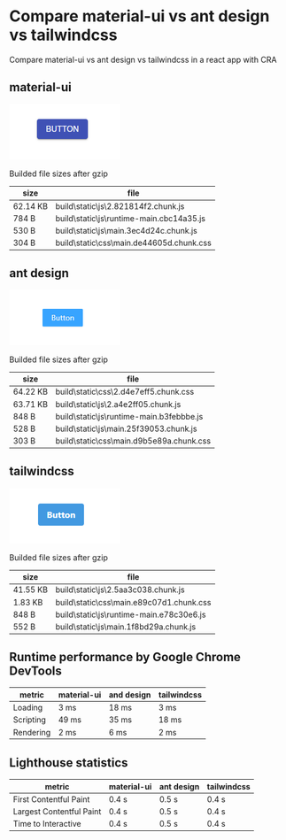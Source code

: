 # Compare material-ui vs ant design vs tailwindcss

Compare material-ui vs ant design vs tailwindcss in a react app with CRA

## material-ui

![material-ui button](https://github.com/mberneti/material-ui-ant-design-tailwindcss/blob/master/images/material-ui-button.PNG?raw=true)

Builded file sizes after gzip

  | size     | file                                     |
  | -------- | ---------------------------------------- |
  | 62.14 KB | build\static\js\2.821814f2.chunk.js      |
  | 784 B    | build\static\js\runtime-main.cbc14a35.js |
  | 530 B    | build\static\js\main.3ec4d24c.chunk.js   |
  | 304 B    | build\static\css\main.de44605d.chunk.css |

## ant design

![ant design button](https://github.com/mberneti/material-ui-ant-design-tailwindcss/blob/master/images/ant-design-button.PNG?raw=true)

Builded file sizes after gzip

  | size     | file                                     |
  | -------- | ---------------------------------------- |
  | 64.22 KB | build\static\css\2.d4e7eff5.chunk.css    |
  | 63.71 KB | build\static\js\2.a4e2ff05.chunk.js      |
  | 848 B    | build\static\js\runtime-main.b3febbbe.js |
  | 528 B    | build\static\js\main.25f39053.chunk.js   |
  | 303 B    | build\static\css\main.d9b5e89a.chunk.css |


## tailwindcss

![tailwindcss button](https://github.com/mberneti/material-ui-ant-design-tailwindcss/blob/master/images/tailwindcss-button.PNG?raw=true)

Builded file sizes after gzip

  | size     | file                                     |
  | -------- | ---------------------------------------- |
  | 41.55 KB | build\static\js\2.5aa3c038.chunk.js      |
  | 1.83 KB  | build\static\css\main.e89c07d1.chunk.css |
  | 848 B    | build\static\js\runtime-main.e78c30e6.js |
  | 552 B    | build\static\js\main.1f8bd29a.chunk.js   |

## Runtime performance by Google Chrome DevTools

  | metric      | material-ui | and design | tailwindcss |
  | --------- | ----------- | ---------- | ----------- |
  | Loading   | 3 ms        | 18 ms      | 3 ms        |
  | Scripting | 49 ms       | 35 ms      | 18 ms       |
  | Rendering | 2 ms        | 6 ms       | 2 ms        |
  
## Lighthouse statistics

  | metric                   | material-ui | ant design | tailwindcss |
  | ------------------------ | ----------- | ---------- | ----------- |
  | First Contentful Paint   | 0.4 s       | 0.5 s      | 0.4 s       |
  | Largest Contentful Paint | 0.4 s       | 0.5 s      | 0.4 s       |
  | Time to Interactive      | 0.4 s       | 0.5 s      | 0.4 s       |
